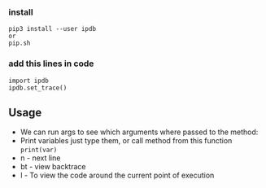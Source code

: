 ### install
```
pip3 install --user ipdb
or 
pip.sh

```

### add this lines in code
```
import ipdb      
ipdb.set_trace()
```

## Usage
- We can run args to see which arguments where passed to the method:
- Print variables just type them, or call method from this function `print(var)`
- n - next line
- bt - view backtrace
- l - To view the code around the current point of execution 

